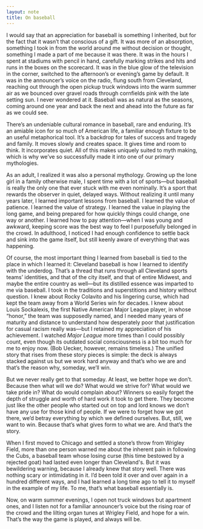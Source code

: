 ```yaml
---
layout: note
title: On baseball
---
```


I would say that an appreciation for baseball is something I inherited, but for the fact that it wasn’t that conscious of a gift. It was more of an absorption, something I took in from the world around me without decision or thought, something I made a part of me because it was there. It was in the hours I spent at stadiums with pencil in hand, carefully marking strikes and hits and runs in the boxes on the scorecard. It was in the blue glow of the television in the corner, switched to the afternoon’s or evening’s game by default. It was in the announcer’s voice on the radio, flung south from Cleveland, reaching out through the open pickup truck windows into the warm summer air as we bounced over gravel roads through cornfields pink with the late setting sun. I never wondered at it. Baseball was as natural as the seasons, coming around one year and back the next and ahead into the future as far as we could see.

There’s an undeniable cultural romance in baseball, rare and enduring. It’s an amiable icon for so much of American life, a familiar enough fixture to be an useful metaphorical tool. It’s a backdrop for tales of success and tragedy and family. It moves slowly and creates space. It gives time and room to think. It incorporates quiet. All of this makes uniquely suited to myth making, which is why we’ve so successfully made it into one of our primary mythologies.

As an adult, I realized it was also a personal mythology. Growing up the lone girl in a family otherwise male, I spent time with a lot of sports—but baseball is really the only one that ever stuck with me even nominally. It’s a sport that rewards the observer in quiet, delayed ways. Without realizing it until many years later, I learned important lessons from baseball. I learned the value of patience. I learned the value of strategy. I learned the value in playing the long game, and being prepared for how quickly things could change, one way or another. I learned how to pay attention—when I was young and awkward, keeping score was the best way to feel I purposefully belonged in the crowd. In adulthood, I noticed I had enough confidence to settle back and sink into the game itself, but still keenly aware of everything that was happening.

Of course, the most important thing I learned from baseball is tied to the place in which I learned it: Cleveland baseball is how I learned to identify with the underdog. That’s a thread that runs through all Cleveland sports teams’ identities, and that of the city itself, and that of entire Midwest, and maybe the entire country as well—but its distilled essence was imparted to me via baseball. I took in the traditions and superstitions and history without question. I knew about Rocky Colavito and his lingering curse, which had kept the team away from a World Series win for decades. I knew about Louis Sockalexis, the first Native American Major League player, in whose “honor,” the team was supposedly named, and I needed many years of maturity and distance to understand how desperately poor that justification for casual racism really was—but I retained my appreciation of his achievement. I watched _Major League_ more times than I could possibly count, even though its outdated social consciousness is a bit too much for me to enjoy now. (Bob Uecker, however, remains timeless.) The unified story that rises from these story pieces is simple: the deck is always stacked against us but we work hard anyway and that’s who we are and that’s the reason why, someday, we’ll win.

But we never really get to that someday. At least, we better hope we don’t. Because then what will we do? What would we strive for? What would we take pride in? What do would complain about? Winners so easily forget the depth of struggle and worth of hard work it took to get there. They become just like the other people who started out on top and lord knows we don’t have any use for those kind of people. If we were to forget how we got there, we’d betray everything by which we defined ourselves. But, still, we want to win. Because that’s what gives form to what we are. And that’s the story.

When I first moved to Chicago and settled a stone’s throw from Wrigley Field, more than one person warned me about the inherent pain in following the Cubs, a baseball team whose losing curse (this time bestowed by a rejected goat) had lasted even longer than Cleveland's. But it was bewildering warning, because I already knew that story well. There was nothing scary or intimidating in it. I’d been told it over and over again in a hundred different ways, and I had learned a long time ago to tell it to myself in the example of my life. To me, that’s what baseball essentially is.

Now, on warm summer evenings, I open not truck windows but apartment ones, and I listen not for a familiar announcer’s voice but the rising roar of the crowd and the lilting organ tunes at Wrigley Field, and hope for a win. That’s the way the game is played, and always will be.
